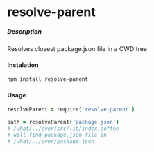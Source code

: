 # resolve-parent

##### Description

Resolves closest package.json file in a CWD tree

#### Instalation

```bash
npm install resolve-parent
```
#### Usage

```coffeescript
resolveParent = require('resolve-parent')

path = resolveParent('package.json')
# /what/../ever/src/lib/index.coffee 
# will find package.json file in
# /what/../ever/package.json
```

